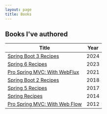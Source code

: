 ```yaml
---
layout: page
title: Books
---
```


## Books I've authored

| Title | Year |
| ----- | ---- |
| [Spring Boot 3 Recipes](https://link.springer.com/book/10.1007/978-8-8688-0112-9) | 2024 |
| [Spring 6 Recipes](https://link.springer.com/book/10.1007/978-1-4842-8649-4) | 2023 |
| [Pro Spring MVC: With WebFlux](https://link.springer.com/book/10.1007/978-1-4842-5666-4) | 2021 |
| [Spring Boot 2 Recipes](https://link.springer.com/book/10.1007/978-1-4842-3963-6) | 2018 |
| [Spring 5 Recipes](https://link.springer.com/book/10.1007/978-1-4842-2790-9) | 2017 |
| [Spring Recipes](https://link.springer.com/book/10.1007/978-1-4302-5909-1) | 2014 |
| [Pro Spring MVC: With Web Flow](https://link.springer.com/book/10.1007/978-1-4302-4156-0) | 2012 |

